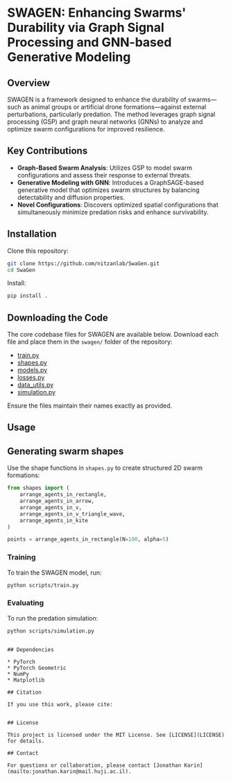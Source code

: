 # SWAGEN: Enhancing Swarms' Durability via Graph Signal Processing and GNN-based Generative Modeling

## Overview

SWAGEN is a framework designed to enhance the durability of swarms—such as animal groups or artificial drone formations—against external perturbations, particularly predation. The method leverages graph signal processing (GSP) and graph neural networks (GNNs) to analyze and optimize swarm configurations for improved resilience.

## Key Contributions

* **Graph-Based Swarm Analysis**: Utilizes GSP to model swarm configurations and assess their response to external threats.
* **Generative Modeling with GNN**: Introduces a GraphSAGE-based generative model that optimizes swarm structures by balancing detectability and diffusion properties.
* **Novel Configurations**: Discovers optimized spatial configurations that simultaneously minimize predation risks and enhance survivability.


## Installation

Clone this repository:

```bash
git clone https://github.com/nitzanlab/SwaGen.git
cd SwaGen
```

Install:

```bash
pip install .
```

## Downloading the Code

The core codebase files for SWAGEN are available below. Download each file and place them in the `swagen/` folder of the repository:

* [train.py](#)
* [shapes.py](#)
* [models.py](#)
* [losses.py](#)
* [data\_utils.py](#)
* [simulation.py](#)

Ensure the files maintain their names exactly as provided.

## Usage

## Generating swarm shapes

Use the shape functions in `shapes.py` to create structured 2D swarm formations:

```python
from shapes import (
    arrange_agents_in_rectangle,
    arrange_agents_in_arrow,
    arrange_agents_in_v,
    arrange_agents_in_v_triangle_wave,
    arrange_agents_in_kite
)

points = arrange_agents_in_rectangle(N=100, alpha=5)
```

### Training

To train the SWAGEN model, run:

```bash
python scripts/train.py
```

### Evaluating

To run the predation simulation:

```bash
python scripts/simulation.py
```
```

## Dependencies

* PyTorch
* PyTorch Geometric
* NumPy
* Matplotlib

## Citation

If you use this work, please cite:

```
```

## License

This project is licensed under the MIT License. See [LICENSE](LICENSE) for details.

## Contact

For questions or collaboration, please contact [Jonathan Karin](mailto:jonathan.karin@mail.huji.ac.il).
